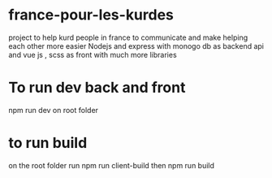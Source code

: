 # france-pour-les-kurdes


project to help kurd people in france  to communicate and make helping each other more easier 
Nodejs and express with monogo db  as backend api and vue js , scss as front with much more libraries



# To run dev back and front 

npm run dev on root folder

# to run build 

on the root folder run npm run client-build then npm run build
